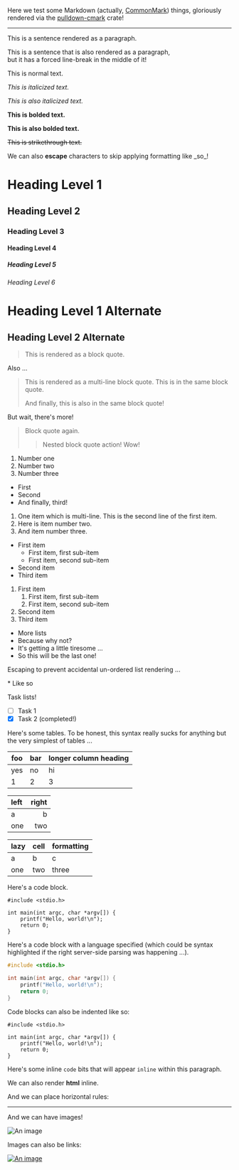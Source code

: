 Here we test some Markdown (actually, [CommonMark](https://commonmark.org/)) things, gloriously rendered via the
[pulldown-cmark](https://github.com/raphlinus/pulldown-cmark) crate!

---

This is a sentence rendered as a paragraph.

This is a sentence that is also rendered as a paragraph,  
but it has a forced line-break in the middle of it!

This is normal text.

_This is italicized text._

*This is also italicized text.*

**This is bolded text.**

__This is also bolded text.__

~~This is strikethrough text.~~

We can also **escape** characters to skip applying formatting like \_so_!

# Heading Level 1
## Heading Level 2
### Heading Level 3
#### Heading Level 4
##### Heading Level 5
###### Heading Level 6

Heading Level 1 Alternate
=========================

Heading Level 2 Alternate
-------------------------

> This is rendered as a block quote.

Also ...

> This is rendered as a multi-line block quote.
> This is in the same block quote.
> 
> And finally, this is also in the same block quote!

But wait, there's more!

> Block quote again.
> > Nested block quote action! Wow!

1. Number one
2. Number two
3. Number three

- First
- Second
- And finally, third!

1. One item which is multi-line.
   This is the second line of the first item.
2. Here is item number two.
3. And item number three.

* First item
    * First item, first sub-item
    * First item, second sub-item
* Second item
* Third item

1. First item
   1. First item, first sub-item
   2. First item, second sub-item
2. Second item
3. Third item

* More lists
* Because why not?
* It's getting a little tiresome ...
* So this will be the last one!

Escaping to prevent accidental un-ordered list rendering ...

\* Like so 

Task lists!

- [ ] Task 1
- [x] Task 2 (completed!)

Here's some tables. To be honest, this syntax really sucks for anything but the very simplest of tables ...

| foo | bar | longer column heading |
|-----|-----|-----------------------|
| yes | no  | hi                    |
| 1   | 2   | 3                     |

| left | right |
|:-----|------:|
| a    | b     |
| one  | two   |

| lazy | cell | formatting |
|------|------|------------|
| a | b | c |
| one | two | three |

Here's a code block.

```
#include <stdio.h>

int main(int argc, char *argv[]) {
    printf("Hello, world!\n");
    return 0;
}
```

Here's a code block with a language specified (which could be syntax highlighted if the right server-side parsing
was happening ...).

```c
#include <stdio.h>

int main(int argc, char *argv[]) {
    printf("Hello, world!\n");
    return 0;
}
```

Code blocks can also be indented like so:

    #include <stdio.h>
    
    int main(int argc, char *argv[]) {
        printf("Hello, world!\n");
        return 0;
    }


Here's some inline `code` bits that will appear `inline` within this paragraph.

<div class="foobar">
We can also render <strong>html</strong> inline.
</div>

And we can place horizontal rules:

---

And we can have images!

![An image](/images/coffee_and_donuts.jpg)

Images can also be links:

[![An image](/images/coffee_and_donuts.jpg)](/images/coffee_and_donuts.jpg)


